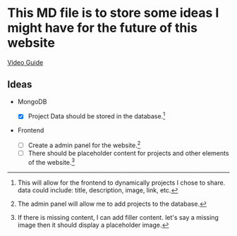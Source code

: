 # This MD file is to store some ideas I might have for the future of this website

[Video Guide](https://youtu.be/7CqJlxBYj-M?t=4956)

## Ideas

- MongoDB

  - [x] Project Data should be stored in the database.[^1]

- Frontend
  - [ ] Create a admin panel for the website.[^2]
  - [ ] There should be placeholder content for projects and other elements of the website.[^3]

[^1]:
    This will allow for the frontend to dynamically projects I chose to share.
    data could include: title, description, image, link, etc.

[^2]: The admin panel will allow me to add projects to the database.
[^3]: If there is missing content, I can add filler content. let's say a missing image then it should display a placeholder image.
